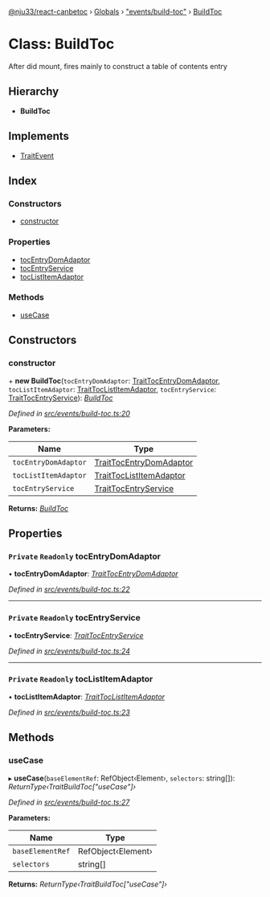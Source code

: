 [@nju33/react-canbetoc](../README.md) › [Globals](../globals.md) › ["events/build-toc"](../modules/_events_build_toc_.md) › [BuildToc](_events_build_toc_.buildtoc.md)

# Class: BuildToc

After did mount, fires mainly to construct a table of contents entry

## Hierarchy

* **BuildToc**

## Implements

* [TraitEvent](../interfaces/_events_event_.traitevent.md)

## Index

### Constructors

* [constructor](_events_build_toc_.buildtoc.md#constructor)

### Properties

* [tocEntryDomAdaptor](_events_build_toc_.buildtoc.md#private-readonly-tocentrydomadaptor)
* [tocEntryService](_events_build_toc_.buildtoc.md#private-readonly-tocentryservice)
* [tocListItemAdaptor](_events_build_toc_.buildtoc.md#private-readonly-toclistitemadaptor)

### Methods

* [useCase](_events_build_toc_.buildtoc.md#usecase)

## Constructors

###  constructor

\+ **new BuildToc**(`tocEntryDomAdaptor`: [TraitTocEntryDomAdaptor](../interfaces/_entities_toc_entry_dom_adaptor_.traittocentrydomadaptor.md), `tocListItemAdaptor`: [TraitTocListItemAdaptor](../interfaces/_entities_toc_list_item_adaptor_.traittoclistitemadaptor.md), `tocEntryService`: [TraitTocEntryService](../interfaces/_entities_toc_entry_service_.traittocentryservice.md)): *[BuildToc](_events_build_toc_.buildtoc.md)*

*Defined in [src/events/build-toc.ts:20](https://github.com/nju33/react-canbetoc/blob/21df68e/src/events/build-toc.ts#L20)*

**Parameters:**

Name | Type |
------ | ------ |
`tocEntryDomAdaptor` | [TraitTocEntryDomAdaptor](../interfaces/_entities_toc_entry_dom_adaptor_.traittocentrydomadaptor.md) |
`tocListItemAdaptor` | [TraitTocListItemAdaptor](../interfaces/_entities_toc_list_item_adaptor_.traittoclistitemadaptor.md) |
`tocEntryService` | [TraitTocEntryService](../interfaces/_entities_toc_entry_service_.traittocentryservice.md) |

**Returns:** *[BuildToc](_events_build_toc_.buildtoc.md)*

## Properties

### `Private` `Readonly` tocEntryDomAdaptor

• **tocEntryDomAdaptor**: *[TraitTocEntryDomAdaptor](../interfaces/_entities_toc_entry_dom_adaptor_.traittocentrydomadaptor.md)*

*Defined in [src/events/build-toc.ts:22](https://github.com/nju33/react-canbetoc/blob/21df68e/src/events/build-toc.ts#L22)*

___

### `Private` `Readonly` tocEntryService

• **tocEntryService**: *[TraitTocEntryService](../interfaces/_entities_toc_entry_service_.traittocentryservice.md)*

*Defined in [src/events/build-toc.ts:24](https://github.com/nju33/react-canbetoc/blob/21df68e/src/events/build-toc.ts#L24)*

___

### `Private` `Readonly` tocListItemAdaptor

• **tocListItemAdaptor**: *[TraitTocListItemAdaptor](../interfaces/_entities_toc_list_item_adaptor_.traittoclistitemadaptor.md)*

*Defined in [src/events/build-toc.ts:23](https://github.com/nju33/react-canbetoc/blob/21df68e/src/events/build-toc.ts#L23)*

## Methods

###  useCase

▸ **useCase**(`baseElementRef`: RefObject‹Element›, `selectors`: string[]): *ReturnType‹TraitBuildToc["useCase"]›*

*Defined in [src/events/build-toc.ts:27](https://github.com/nju33/react-canbetoc/blob/21df68e/src/events/build-toc.ts#L27)*

**Parameters:**

Name | Type |
------ | ------ |
`baseElementRef` | RefObject‹Element› |
`selectors` | string[] |

**Returns:** *ReturnType‹TraitBuildToc["useCase"]›*
